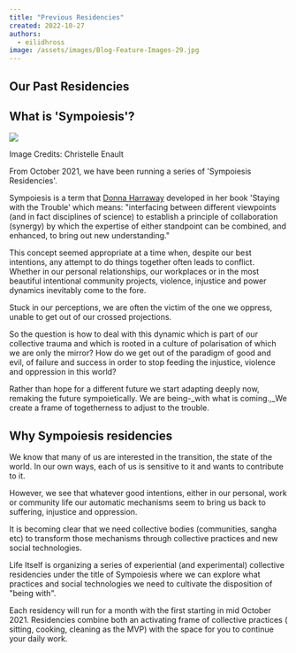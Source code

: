 ```yaml
---
title: "Previous Residencies"
created: 2022-10-27
authors: 
  - eilidhross
image: /assets/images/Blog-Feature-Images-29.jpg
---
```


## Our Past Residencies



## What is 'Sympoiesis'?

![](https://lh3.googleusercontent.com/ZEqfC-7S1l6hPt4DvHN4drBKuGiYcw2rCkOSDJY3AKuFL3c3eWb33XNBH9YzAi0BuxlALUUBAJqu4laTEvtDOa-gzn62USg54lSw53WEtGyNx0i6gYy0-6oGr7uhHMl2nKWXmvcA)

Image Credits: Christelle Enault

From October 2021, we have been running a series of 'Sympoiesis Residencies'.

Sympoiesis is a term that [Donna Harraway](https://en.wikipedia.org/wiki/Donna_Haraway) developed in her book 'Staying with the Trouble' which means: "interfacing between different viewpoints (and in fact disciplines of science) to establish a principle of collaboration (synergy) by which the expertise of either standpoint can be combined, and enhanced, to bring out new understanding."

This concept seemed appropriate at a time when, despite our best intentions, any attempt to do things together often leads to conflict. Whether in our personal relationships, our workplaces or in the most beautiful intentional community projects, violence, injustice and power dynamics inevitably come to the fore. 

Stuck in our perceptions, we are often the victim of the one we oppress, unable to get out of our crossed projections. 

So the question is how to deal with this dynamic which is part of our collective trauma and which is rooted in a culture of polarisation of which we are only the mirror? How do we get out of the paradigm of good and evil, of failure and success in order to stop feeding the injustice, violence and oppression in this world?

Rather than hope for a different future we start adapting deeply now, remaking the future sympoietically. We are being-_with what is coming.,_We create a frame of togetherness to adjust to the trouble.

## Why Sympoiesis residencies

We know that many of us are interested in the transition, the state of the world. In our own ways, each of us is sensitive to it and wants to contribute to it.

However, we see that whatever good intentions, either in our personal, work or community life our automatic mechanisms seem to bring us back to suffering, injustice and oppression.

It is becoming clear that we need collective bodies (communities, sangha etc) to transform those mechanisms through collective practices and new social technologies.

Life Itself is organizing a series of experiential (and experimental) collective residencies under the title of Sympoiesis where we can explore what practices and social technologies we need to cultivate the disposition of "being with".

Each residency will run for a month with the first starting in mid October 2021. Residencies combine both an activating frame of collective practices ( sitting, cooking, cleaning as the MVP) with the space for you to continue your daily work.
